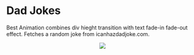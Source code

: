 # Dad Jokes

Best Animation combines div hieght transition with text fade-in fade-out effect.
Fetches a random joke from icanhazdadjoke.com.

<p align="center">
  <img src="https://media1.giphy.com/media/2waDaxZAsdm3nly5dz/giphy.gif?cid=790b7611fc850cc092d6d4b42273eb754d5db6ec9d6eacfd&rid=giphy.gif&ct=g">
</p>

